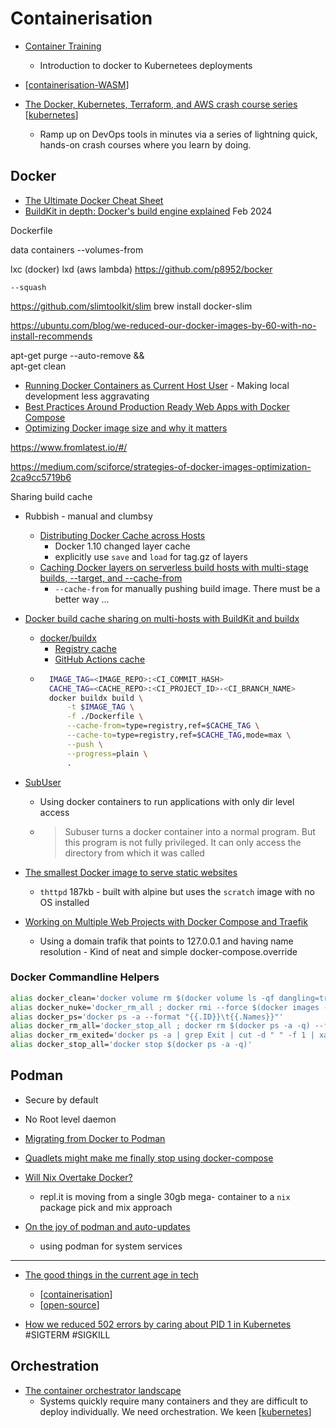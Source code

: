 Containerisation
================

* [Container Training](https://container.training/)
    * Introduction to docker to Kubernetees deployments
* [[containerisation-WASM]]

* [The Docker, Kubernetes, Terraform, and AWS crash course series](https://blog.gruntwork.io/the-docker-kubernetes-terraform-and-aws-crash-course-series-dca343ba1274) [[kubernetes]]
    * Ramp up on DevOps tools in minutes via a series of lightning quick, hands-on crash courses where you learn by doing.

Docker
------

* [The Ultimate Docker Cheat Sheet](https://devopscycle.com/blog/the-ultimate-docker-cheat-sheet/)
* [BuildKit in depth: Docker's build engine explained](https://depot.dev/blog/buildkit-in-depth) Feb 2024

Dockerfile



data containers --volumes-from

lxc (docker)
lxd (aws lambda)
https://github.com/p8952/bocker


`--squash`

https://github.com/slimtoolkit/slim
brew install docker-slim

https://ubuntu.com/blog/we-reduced-our-docker-images-by-60-with-no-install-recommends

apt-get purge   --auto-remove && \
apt-get clean

* [Running Docker Containers as Current Host User](https://jtreminio.com/blog/running-docker-containers-as-current-host-user/) - Making local development less aggravating
* [Best Practices Around Production Ready Web Apps with Docker Compose](https://nickjanetakis.com/blog/best-practices-around-production-ready-web-apps-with-docker-compose)
* [Optimizing Docker image size and why it matters](https://contains.dev/blog/optimizing-docker-image-size)

https://www.fromlatest.io/#/

https://medium.com/sciforce/strategies-of-docker-images-optimization-2ca9cc5719b6

Sharing build cache

* Rubbish - manual and clumbsy
    * [Distributing Docker Cache across Hosts](https://runnable.com/blog/distributing-docker-cache-across-hosts)
        * Docker 1.10 changed layer cache
        * explicitly use `save` and `load` for tag.gz of layers
    * [Caching Docker layers on serverless build hosts with multi-stage builds, --target, and --cache-from](https://andrewlock.net/caching-docker-layers-on-serverless-build-hosts-with-multi-stage-builds---target,-and---cache-from/)
        * `--cache-from` for manually pushing build image. There must be a better way ...
* [Docker build cache sharing on multi-hosts with BuildKit and buildx](https://medium.com/titansoft-engineering/docker-build-cache-sharing-on-multi-hosts-with-buildkit-and-buildx-eb8f7005918e)
    * [docker/buildx](https://github.com/docker/buildx)
        * [Registry cache](https://docs.docker.com/build/cache/backends/registry/)
        * [GitHub Actions cache](https://docs.docker.com/build/cache/backends/gha/)
    * ```bash
        IMAGE_TAG=<IMAGE_REPO>:<CI_COMMIT_HASH>
        CACHE_TAG=<CACHE_REPO>:<CI_PROJECT_ID>-<CI_BRANCH_NAME>
        docker buildx build \
            -t $IMAGE_TAG \
            -f ./Dockerfile \
            --cache-from=type=registry,ref=$CACHE_TAG \
            --cache-to=type=registry,ref=$CACHE_TAG,mode=max \
            --push \
            --progress=plain \
            .
        ```

* [SubUser](https://subuser.org/)
    * Using docker containers to run applications with only dir level access
    * > Subuser turns a docker container into a normal program. But this program is not fully privileged. It can only access the directory from which it was called

* [The smallest Docker image to serve static websites](https://lipanski.com/posts/smallest-docker-image-static-website)
    * `thttpd` 187kb - built with alpine but uses the `scratch` image with no OS installed
* [Working on Multiple Web Projects with Docker Compose and Traefik](https://georgek.github.io/blog/posts/multiple-web-projects-traefik/)
    * Using a domain trafik that points to 127.0.0.1 and having name resolution - Kind of neat and simple docker-compose.override


### Docker Commandline Helpers

```bash
alias docker_clean='docker volume rm $(docker volume ls -qf dangling=true) ; docker rm $(docker ps -q -f status=exited) ; docker rmi $(docker images -q -f dangling=true)'
alias docker_nuke='docker_rm_all ; docker rmi --force $(docker images -q -a) ; docker volume rm $(docker volume ls -qf dangling=true) ; docker network rm $(docker network ls -q)'
alias docker_ps='docker ps -a --format "{{.ID}}\t{{.Names}}"'
alias docker_rm_all='docker_stop_all ; docker rm $(docker ps -a -q) --force'
alias docker_rm_exited='docker ps -a | grep Exit | cut -d " " -f 1 | xargs docker rm'
alias docker_stop_all='docker stop $(docker ps -a -q)'
```

Podman
------

* Secure by default
* No Root level daemon

* [Migrating from Docker to Podman](https://marcusnoble.co.uk/2021-09-01-migrating-from-docker-to-podman/)
* [Quadlets might make me finally stop using docker-compose](https://major.io/p/quadlets-replace-docker-compose/)

* [Will Nix Overtake Docker?](https://blog.replit.com/nix-vs-docker)
    * repl.it is moving from a single 30gb mega- container to a `nix` package pick and mix approach
* [On the joy of podman and auto-updates](https://feldspaten.org/2022/07/09/On-the-joy-of-podman-and-auto-updates/)
    * using podman for system services


---

* [The good things in the current age in tech](https://blog.kronis.dev/articles/the-good-things-in-the-current-age-in-tech)
    * [[containerisation]]
    * [[open-source]]


* [How we reduced 502 errors by caring about PID 1 in Kubernetes](https://about.gitlab.com/blog/2022/05/17/how-we-removed-all-502-errors-by-caring-about-pid-1-in-kubernetes/) #SIGTERM #SIGKILL

Orchestration
-------------

* [The container orchestrator landscape](https://lwn.net/SubscriberLink/905164/e1f4d4c1ce35f8b9/)
    * Systems quickly require many containers and they are difficult to deploy individually. We need orchestration. We keen [[kubernetes]]




[//begin]: # "Autogenerated link references for markdown compatibility"
[containerisation-WASM]: containerisation-WASM.md "Containerisation WASM"
[kubernetes]: kubernetes.md "Kubernetes"
[containerisation]: containerisation.md "Containerisation"
[open-source]: open-source.md "Open Source"
[//end]: # "Autogenerated link references"